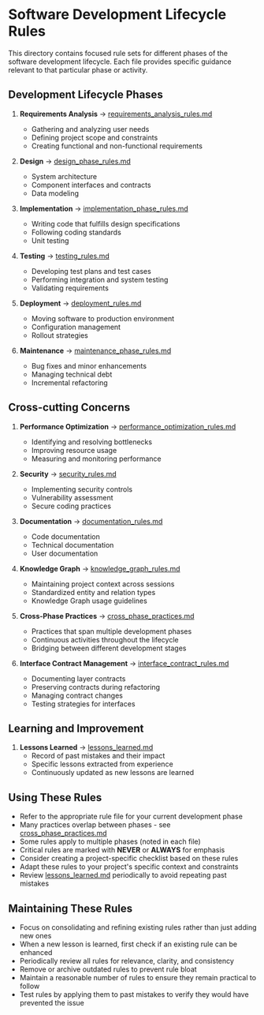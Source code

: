 # Software Development Lifecycle Rules

This directory contains focused rule sets for different phases of the software development lifecycle. Each file provides specific guidance relevant to that particular phase or activity.

## Development Lifecycle Phases

1. **Requirements Analysis** → [requirements_analysis_rules.md](requirements_analysis_rules.md)
   - Gathering and analyzing user needs
   - Defining project scope and constraints
   - Creating functional and non-functional requirements

2. **Design** → [design_phase_rules.md](design_phase_rules.md)
   - System architecture
   - Component interfaces and contracts
   - Data modeling

3. **Implementation** → [implementation_phase_rules.md](implementation_phase_rules.md)
   - Writing code that fulfills design specifications
   - Following coding standards
   - Unit testing

4. **Testing** → [testing_rules.md](testing_rules.md)
   - Developing test plans and test cases
   - Performing integration and system testing
   - Validating requirements

5. **Deployment** → [deployment_rules.md](deployment_rules.md)
   - Moving software to production environment
   - Configuration management
   - Rollout strategies

6. **Maintenance** → [maintenance_phase_rules.md](maintenance_phase_rules.md)
   - Bug fixes and minor enhancements
   - Managing technical debt
   - Incremental refactoring

## Cross-cutting Concerns

1. **Performance Optimization** → [performance_optimization_rules.md](performance_optimization_rules.md)
   - Identifying and resolving bottlenecks
   - Improving resource usage
   - Measuring and monitoring performance

2. **Security** → [security_rules.md](security_rules.md)
   - Implementing security controls
   - Vulnerability assessment
   - Secure coding practices

3. **Documentation** → [documentation_rules.md](documentation_rules.md)
   - Code documentation
   - Technical documentation
   - User documentation

4. **Knowledge Graph** → [knowledge_graph_rules.md](knowledge_graph_rules.md)
   - Maintaining project context across sessions
   - Standardized entity and relation types
   - Knowledge Graph usage guidelines

5. **Cross-Phase Practices** → [cross_phase_practices.md](cross_phase_practices.md)
   - Practices that span multiple development phases
   - Continuous activities throughout the lifecycle
   - Bridging between different development stages

6. **Interface Contract Management** → [interface_contract_rules.md](interface_contract_rules.md)
   - Documenting layer contracts
   - Preserving contracts during refactoring
   - Managing contract changes
   - Testing strategies for interfaces

## Learning and Improvement

1. **Lessons Learned** → [lessons_learned.md](lessons_learned.md)
   - Record of past mistakes and their impact
   - Specific lessons extracted from experience
   - Continuously updated as new lessons are learned

## Using These Rules

- Refer to the appropriate rule file for your current development phase
- Many practices overlap between phases - see [cross_phase_practices.md](cross_phase_practices.md)
- Some rules apply to multiple phases (noted in each file)
- Critical rules are marked with **NEVER** or **ALWAYS** for emphasis
- Consider creating a project-specific checklist based on these rules
- Adapt these rules to your project's specific context and constraints
- Review [lessons_learned.md](lessons_learned.md) periodically to avoid repeating past mistakes

## Maintaining These Rules

- Focus on consolidating and refining existing rules rather than just adding new ones
- When a new lesson is learned, first check if an existing rule can be enhanced
- Periodically review all rules for relevance, clarity, and consistency
- Remove or archive outdated rules to prevent rule bloat
- Maintain a reasonable number of rules to ensure they remain practical to follow
- Test rules by applying them to past mistakes to verify they would have prevented the issue